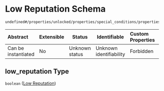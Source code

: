 # Low Reputation Schema

```txt
undefined#/properties/unlocked/properties/special_conditions/properties/low_reputation
```




| Abstract            | Extensible | Status         | Identifiable            | Custom Properties | Additional Properties | Access Restrictions | Defined In                                                                       |
| :------------------ | ---------- | -------------- | ----------------------- | :---------------- | --------------------- | ------------------- | -------------------------------------------------------------------------------- |
| Can be instantiated | No         | Unknown status | Unknown identifiability | Forbidden         | Allowed               | none                | [gloomhaven.schema.json\*](../out/gloomhaven.schema.json "open original schema") |

## low_reputation Type

`boolean` ([Low Reputation](gloomhaven-properties-unlocked-content-properties-special-conditions-properties-low-reputation.md))
